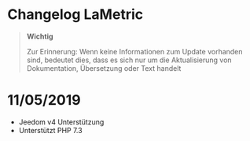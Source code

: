 # Changelog LaMetric

>**Wichtig**
>
>Zur Erinnerung: Wenn keine Informationen zum Update vorhanden sind, bedeutet dies, dass es sich nur um die Aktualisierung von Dokumentation, Übersetzung oder Text handelt

# 11/05/2019

- Jeedom v4 Unterstützung
- Unterstützt PHP 7.3
